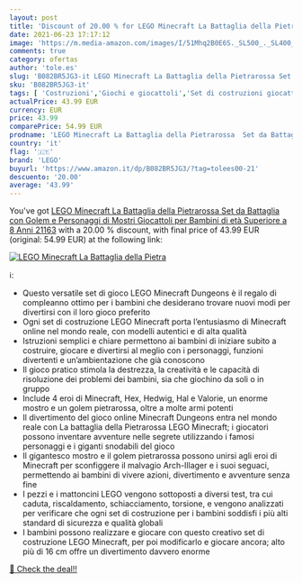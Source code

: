 ```yaml
---
layout: post
title: 'Discount of 20.00 % for LEGO Minecraft La Battaglia della Pietra'
date: 2021-06-23 17:17:12
image: 'https://m.media-amazon.com/images/I/51Mhq2B0E6S._SL500_._SL400_.jpg'
comments: true
category: ofertas
author: 'tole.es'
slug: 'B082BR5JG3-it LEGO Minecraft La Battaglia della Pietrarossa Set da...'
sku: 'B082BR5JG3-it'
tags: [ 'Costruzioni','Giochi e giocattoli','Set di costruzioni giocattolo','lego', ]
actualPrice: 43.99 EUR
currency: EUR
price: 43.99
comparePrice: 54.99 EUR
prodname: 'LEGO Minecraft La Battaglia della Pietrarossa  Set da Battaglia con Golem e Personaggi di Mostri  Giocattoli per Bambini di età Superiore a 8 Anni  21163'
country: 'it'
flag: '🇮🇹'
brand: 'LEGO'
buyurl: 'https://www.amazon.it/dp/B082BR5JG3/?tag=tolees00-21'
descuento: '20.00'
average: '43.99'
---
```


You've got [LEGO Minecraft La Battaglia della Pietrarossa  Set da Battaglia con Golem e Personaggi di Mostri  Giocattoli per Bambini di età Superiore a 8 Anni  21163](https://www.amazon.it/dp/B082BR5JG3/?tag=tolees00-21) with a  20.00 % discount, with final price of 43.99 EUR (original: 54.99 EUR) at the following link:

[![LEGO Minecraft La Battaglia della Pietra](https://m.media-amazon.com/images/I/51Mhq2B0E6S._SL500_._SL400_.jpg)](https://www.amazon.it/dp/B082BR5JG3/?tag=tolees00-21)

ℹ️:

- Questo versatile set di gioco LEGO Minecraft Dungeons è il regalo di compleanno ottimo per i bambini che desiderano trovare nuovi modi per divertirsi con il loro gioco preferito
- Ogni set di costruzione LEGO Minecraft porta l’entusiasmo di Minecraft online nel mondo reale, con modelli autentici e di alta qualità
- Istruzioni semplici e chiare permettono ai bambini di iniziare subito a costruire, giocare e divertirsi al meglio con i personaggi, funzioni divertenti e un’ambientazione che già conoscono
- Il gioco pratico stimola la destrezza, la creatività e le capacità di risoluzione dei problemi dei bambini, sia che giochino da soli o in gruppo
- Include 4 eroi di Minecraft, Hex, Hedwig, Hal e Valorie, un enorme mostro e un golem pietrarossa, oltre a molte armi potenti
- Il divertimento del gioco online Minecraft Dungeons entra nel mondo reale con La battaglia della Pietrarossa LEGO Minecraft; i giocatori possono inventare avventure nelle segrete utilizzando i famosi personaggi e i giganti snodabili del gioco
- Il gigantesco mostro e il golem pietrarossa possono unirsi agli eroi di Minecraft per sconfiggere il malvagio Arch-Illager e i suoi seguaci, permettendo ai bambini di vivere azioni, divertimento e avventure senza fine
- I pezzi e i mattoncini LEGO vengono sottoposti a diversi test, tra cui caduta, riscaldamento, schiacciamento, torsione, e vengono analizzati per verificare che ogni set di costruzione per i bambini soddisfi i più alti standard di sicurezza e qualità globali
- I bambini possono realizzare e giocare con questo creativo set di costruzione LEGO Minecraft, per poi modificarlo e giocare ancora; alto più di 16 cm offre un divertimento davvero enorme

[🛒 Check the deal!!](https://www.amazon.it/dp/B082BR5JG3/?tag=tolees00-21)
